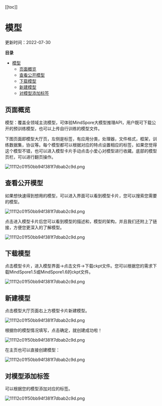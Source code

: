 [[toc]]
# 模型

更新时间：2022-07-30

**目录**

- [模型](#模型)
  - [页面概览](#页面概览)
  - [查看公开模型](#查看公开模型)
  - [下载模型](#下载模型)
  - [新建模型](#新建模型)
  - [对模型添加标签](#对模型添加标签)

## 页面概览

模型：覆盖全领域主流模型，可体验MindSpore大模型推理API，用户既可下载公开的预训练模型，也可以上传自行训练的模型文件。

下图页面即模型大厅页，左侧是标签，有应用分类，处理器，文件格式，框架，训练数据集，协议等。每个模型都可以根据对应的特点设置相应的标签，如果您觉得这个模型不错，也可以进入模型卡片手动点击小爱心对模型进行收藏。底部的模型页栏，可以进行翻页操作。

![11112c01f50bb94f381f7dbab2c9d.png](https://obs-xihe-beijing4.obs.cn-north-4.myhuaweicloud.com/xihe-img/%E6%A8%A1%E5%9E%8B%E5%9B%BE%E7%89%87/WechatIMG1070.png)

## 查看公开模型

如果想快速得到想用的模型，可以进入界面可以看到模型卡片，您可以搜索您需要的模型。

![11112c01f50bb94f381f7dbab2c9d.png](https://obs-xihe-beijing4.obs.cn-north-4.myhuaweicloud.com/xihe-img/%E6%A8%A1%E5%9E%8B%E5%9B%BE%E7%89%87/WechatIMG994.png)

点击进入模型卡片后您可以看到模型的描述和，模型的架构，并且我们还附上了链接，方便您更深入的了解模型。

![11112c01f50bb94f381f7dbab2c9d.png](https://obs-xihe-beijing4.obs.cn-north-4.myhuaweicloud.com/xihe-img/%E6%A8%A1%E5%9E%8B%E5%9B%BE%E7%89%87/WechatIMG1071.png)

## 下载模型

点击模型卡片，进入模型界面->点击文件->下载ckpt文件。您可以根据您的需求下载MindSpore1.5或MindSpore1.6的ckpt文件。

![11112c01f50bb94f381f7dbab2c9d.png](https://obs-xihe-beijing4.obs.cn-north-4.myhuaweicloud.com/xihe-img/%E6%A8%A1%E5%9E%8B%E5%9B%BE%E7%89%87/12611659060639_.pic.jpg)

## 新建模型

点击模型大厅页面右上方模型卡片新建模型。

![11112c01f50bb94f381f7dbab2c9d.png](https://obs-xihe-beijing4.obs.cn-north-4.myhuaweicloud.com/xihe-img/%E6%A8%A1%E5%9E%8B%E5%9B%BE%E7%89%87/WechatIMG984.png)

根据你的模型情况填写，点击确定，就创建成功啦！

![11112c01f50bb94f381f7dbab2c9d.png](https://obs-xihe-beijing4.obs.cn-north-4.myhuaweicloud.com/xihe-img/%E6%A8%A1%E5%9E%8B%E5%9B%BE%E7%89%87/WechatIMG988.png)

在主页也可以直接创建模型：

![11112c01f50bb94f381f7dbab2c9d.png](https://obs-xihe-beijing4.obs.cn-north-4.myhuaweicloud.com/xihe-img/%E6%A8%A1%E5%9E%8B%E5%9B%BE%E7%89%87/WechatIMG995.png)

## 对模型添加标签

可以根据您的模型添加对应的标签。

![11112c01f50bb94f381f7dbab2c9d.png](https://obs-xihe-beijing4.obs.cn-north-4.myhuaweicloud.com/xihe-img/%E6%A8%A1%E5%9E%8B%E5%9B%BE%E7%89%87/WechatIMG997.png)